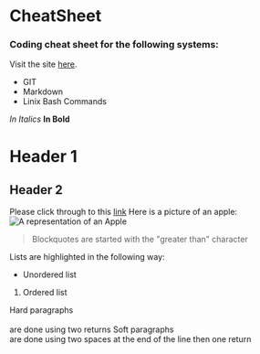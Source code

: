# CheatSheet
### Coding cheat sheet for the following systems:
Visit the site [here](https://deniskent.github.io/CheatSheet/).
* GIT
* Markdown
* Linix Bash Commands


_In Italics_
**In Bold**
# Header 1
## Header 2
Please click through to this [link](www.github.com)
Here is a picture of an apple: ![A representation of an Apple](https://bit.ly/2IF3Rlm)
>Blockquotes are started with the "greater than" character

Lists are highlighted in the following way:
* Unordered list
1. Ordered list

Hard paragraphs<br><br>are done using two returns
Soft paragraphs<br>are done using two spaces at the end of the line then one return
<ul>
